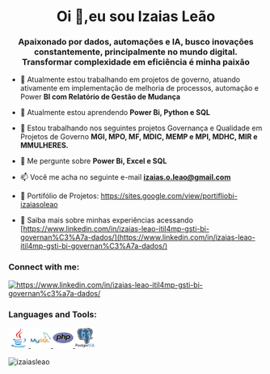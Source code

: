 <h1 align="center">Oi 👋,eu sou Izaias Leão</h1>
<h3 align="center">Apaixonado por dados, automações e IA, busco inovações constantemente, principalmente no mundo digital. Transformar complexidade em eficiência é minha paixão</h3>

- 🔭 Atualmente estou trabalhando em projetos de governo, atuando ativamente em implementação de melhoria de processos, automação e Power **BI com Relatório de Gestão de Mudança**

- 🌱 Atualmente estou aprendendo **Power Bi, Python e SQL**

- 👯 Estou trabalhando nos seguintes projetos Governança e Qualidade em Projetos de Governo **MGI, MPO, MF, MDIC, MEMP e MPI, MDHC, MIR e MMULHERES.**

- 💬 Me pergunte sobre **Power Bi, Excel e SQL**

- 📫 Você me acha no seguinte e-mail **izaias.o.leao@gmail.com**

- 📄 Portifólio de Projetos: https://sites.google.com/view/portifliobi-izaiasoleao

- 📄 Saiba mais sobre minhas experiências acessando [https://www.linkedin.com/in/izaias-leao-itil4mp-gsti-bi-governan%C3%A7a-dados/](https://www.linkedin.com/in/izaias-leao-itil4mp-gsti-bi-governan%C3%A7a-dados/)

<h3 align="left">Connect with me:</h3>
<p align="left">
<a href="https://linkedin.com/in/https://www.linkedin.com/in/izaias-leao-itil4mp-gsti-bi-governan%c3%a7a-dados/" target="blank"><img align="center" src="https://raw.githubusercontent.com/rahuldkjain/github-profile-readme-generator/master/src/images/icons/Social/linked-in-alt.svg" alt="https://www.linkedin.com/in/izaias-leao-itil4mp-gsti-bi-governan%c3%a7a-dados/" height="30" width="40" /></a>
</p>

<h3 align="left">Languages and Tools:</h3>
<p align="left"> <a href="https://www.java.com" target="_blank" rel="noreferrer"> <img src="https://raw.githubusercontent.com/devicons/devicon/master/icons/java/java-original.svg" alt="java" width="40" height="40"/> </a> <a href="https://www.mysql.com/" target="_blank" rel="noreferrer"> <img src="https://raw.githubusercontent.com/devicons/devicon/master/icons/mysql/mysql-original-wordmark.svg" alt="mysql" width="40" height="40"/> </a> <a href="https://www.php.net" target="_blank" rel="noreferrer"> <img src="https://raw.githubusercontent.com/devicons/devicon/master/icons/php/php-original.svg" alt="php" width="40" height="40"/> </a> <a href="https://www.postgresql.org" target="_blank" rel="noreferrer"> <img src="https://raw.githubusercontent.com/devicons/devicon/master/icons/postgresql/postgresql-original-wordmark.svg" alt="postgresql" width="40" height="40"/> </a> </p>

<p><img align="center" src="https://github-readme-stats.vercel.app/api/top-langs?username=izaiasleao&show_icons=true&locale=en&layout=compact" alt="izaiasleao" /></p>


<!---
- 👋 Hi, I’m @izaiasleao
- 👀 I’m interested in ...
- 🌱 I’m currently learning ...
- 💞️ I’m looking to collaborate on ...
- 📫 How to reach me ...
- 😄 Pronouns: ...
- ⚡ Fun fact: ...

izaiasleao/izaiasleao is a ✨ special ✨ repository because its `README.md` (this file) appears on your GitHub profile.
You can click the Preview link to take a look at your changes.
--->
